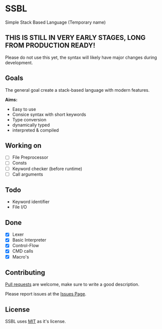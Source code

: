 # SSBL
 Simple Stack Based Language (Temporary name)

## THIS IS STILL IN VERY EARLY STAGES, LONG FROM PRODUCTION READY!
Please do not use this yet, the syntax will likely have major changes during development.

## Goals
The general goal create a stack-based language with modern features.

**Aims:**

- Easy to use
- Consice syntax with short keywords
- Type conversion
- dynamically typed
- interpreted & compiled

## Working on
- [ ] File Preprocessor
- [ ] Consts
- [ ] Keyword checker (before runtime)
- [ ] Call arguments

## Todo
- Keyword identifier
- File I/O

## Done
- [x] Lexer
- [x] Basic Interpreter
- [x] Control-Flow
- [x] CMD calls
- [x] Macro's

## Contributing
[Pull requests](https://github.com/AaronMarcusDev/ssbl/pulls) are welcome, make sure to write a good description.

Please report issues at the [Issues Page](https://github.com/AaronMarcusDev/ssbl/issues).

## License
SSBL uses [MIT](https://choosealicense.com/licenses/mit/) as it's license.
